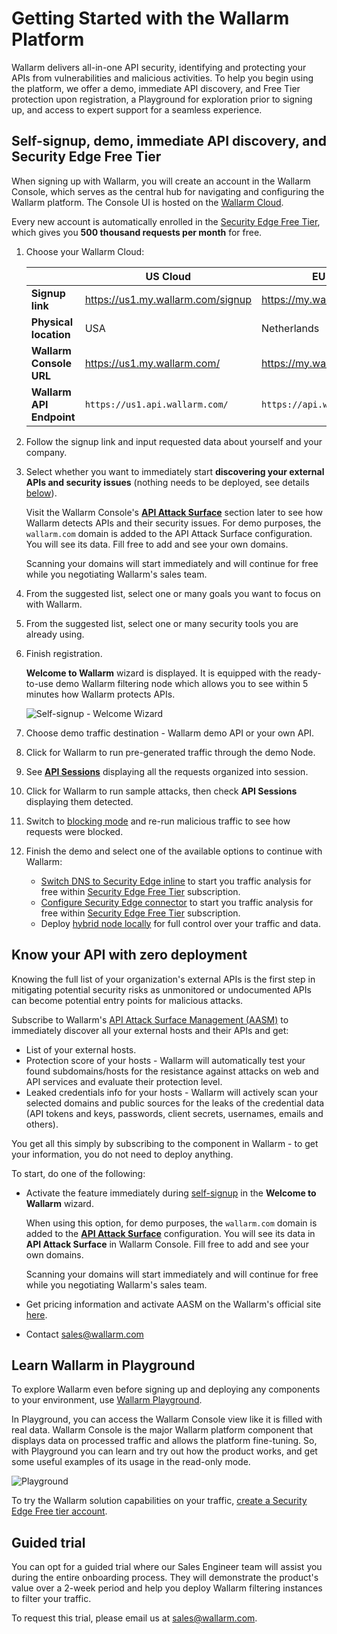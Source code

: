 # Getting Started with the Wallarm Platform

Wallarm delivers all-in-one API security, identifying and protecting your APIs from vulnerabilities and malicious activities. To help you begin using the platform, we offer a demo, immediate API discovery, and Free Tier protection upon registration, a Playground for exploration prior to signing up, and access to expert support for a seamless experience.

## Self-signup, demo, immediate API discovery, and Security Edge Free Tier

When signing up with Wallarm, you will create an account in the Wallarm Console, which serves as the central hub for navigating and configuring the Wallarm platform. The Console UI is hosted on the [Wallarm Cloud](../about-wallarm/overview.md#cloud).

Every new account is automatically enrolled in the [Security Edge Free Tier](../about-wallarm/subscription-plans.md#security-edge-free-tier), which gives you **500 thousand requests per month** for free.

1. Choose your Wallarm Cloud:

    || US Cloud | EU Cloud |
    | -- | -------- | -------- |
    | **Signup link** | https://us1.my.wallarm.com/signup | https://my.wallarm.com/signup |
    | **Physical location** | USA | Netherlands |
    | **Wallarm Console URL** | https://us1.my.wallarm.com/ | https://my.wallarm.com/ |
    | **Wallarm API Endpoint** | `https://us1.api.wallarm.com/` | `https://api.wallarm.com/` |
1. Follow the signup link and input requested data about yourself and your company.
1. Select whether you want to immediately start **discovering your external APIs and security issues** (nothing needs to be deployed, see details [below](#know-your-api-with-zero-deployment)).

    Visit the Wallarm Console's [**API Attack Surface**](../api-attack-surface/overview.md) section later to see how Wallarm detects APIs and their security issues. For demo purposes, the `wallarm.com` domain is added to the API Attack Surface configuration. You will see its data. Fill free to add and see your own domains.

    Scanning your domains will start immediately and will continue for free while you negotiating Wallarm's sales team.

1. From the suggested list, select one or many goals you want to focus on with Wallarm.
1. From the suggested list, select one or many security tools you are already using.
1. Finish registration.

    **Welcome to Wallarm** wizard is displayed. It is equipped with the ready-to-use demo Wallarm filtering node which allows you to see within 5 minutes how Wallarm protects APIs.

    ![Self-signup - Welcome Wizard](../images/waf-installation/quickstart/welcome-wizard.png)

1. Choose demo traffic destination - Wallarm demo API or your own API.
1. Click for Wallarm to run pre-generated traffic through the demo Node.
1. See [**API Sessions**](../api-sessions/overview.md) displaying all the requests organized into session.
1. Click for Wallarm to run sample attacks, then check **API Sessions** displaying them detected.
1. Switch to [blocking mode](../admin-en/configure-wallarm-mode.md) and re-run malicious traffic to see how requests were blocked.
1. Finish the demo and select one of the available options to continue with Wallarm:

    * [Switch DNS to Security Edge inline](../installation/security-edge/free-tier.md) to start you traffic analysis for free within [Security Edge Free Tier](../about-wallarm/subscription-plans.md#security-edge-free-tier) subscription.
    * [Configure Security Edge connector](../installation/security-edge/free-tier.md) to start you traffic analysis for free within [Security Edge Free Tier](../about-wallarm/subscription-plans.md#security-edge-free-tier) subscription.
    * Deploy [hybrid node locally](../installation/supported-deployment-options.md) for full control over your traffic and data.

## Know your API with zero deployment

Knowing the full list of your organization's external APIs is the first step in mitigating potential security risks as unmonitored or undocumented APIs can become potential entry points for malicious attacks.

Subscribe to Wallarm's [API Attack Surface Management (AASM)](../api-attack-surface/overview.md) to immediately discover all your external hosts and their APIs and get:

* List of your external hosts.
* Protection score of your hosts - Wallarm will automatically test your found subdomains/hosts for the resistance against attacks on web and API services and evaluate their protection level.
* Leaked credentials info for your hosts - Wallarm will actively scan your selected domains and public sources for the leaks of the credential data (API tokens and keys, passwords, client secrets, usernames, emails and others).

You get all this simply by subscribing to the component in Wallarm - to get your information, you do not need to deploy anything.

To start, do one of the following:

* Activate the feature immediately during [self-signup](#self-signup-and-security-edge-free-tier) in the **Welcome to Wallarm** wizard.
    
    When using this option, for demo purposes, the `wallarm.com` domain is added to the [**API Attack Surface**](../api-attack-surface/overview.md) configuration. You will see its data in **API Attack Surface** in Wallarm Console. Fill free to add and see your own domains.

    Scanning your domains will start immediately and will continue for free while you negotiating Wallarm's sales team.
    
* Get pricing information and activate AASM on the Wallarm's official site [here](https://www.wallarm.com/product/aasm).
* Contact [sales@wallarm.com](mailto:sales@wallarm.com)

## Learn Wallarm in Playground

To explore Wallarm even before signing up and deploying any components to your environment, use [Wallarm Playground](https://playground.wallarm.com/?utm_source=wallarm_docs_quickstart).

In Playground, you can access the Wallarm Console view like it is filled with real data. Wallarm Console is the major Wallarm platform component that displays data on processed traffic and allows the platform fine-tuning. So, with Playground you can learn and try out how the product works, and get some useful examples of its usage in the read-only mode.

![Playground](../images/playground.png)

To try the Wallarm solution capabilities on your traffic, [create a Security Edge Free tier account](#self-signup-and-security-edge-free-tier).

## Guided trial

You can opt for a guided trial where our Sales Engineer team will assist you during the entire onboarding process. They will demonstrate the product's value over a 2-week period and help you deploy Wallarm filtering instances to filter your traffic.

To request this trial, please email us at [sales@wallarm.com](mailto:sales@wallarm.com?subject=Request%20for%20a%20Guided%20Wallarm%20Trial&body=Hello%20Wallarm%20Sales%20Engineer%20Team%2C%0A%0AI'm%20writing%20to%20request%20a%20guided%20Wallarm%20trial.%20I%20would%20be%20happy%20to%20schedule%20a%20call%20with%20you%20to%20discuss%20my%20requirements%20in%20detail.%0A%0AThank%20you%20for%20your%20time%20and%20assistance.).
